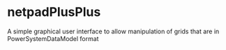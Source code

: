 # netpadPlusPlus
A simple graphical user interface to allow manipulation of grids that are in PowerSystemDataModel format
